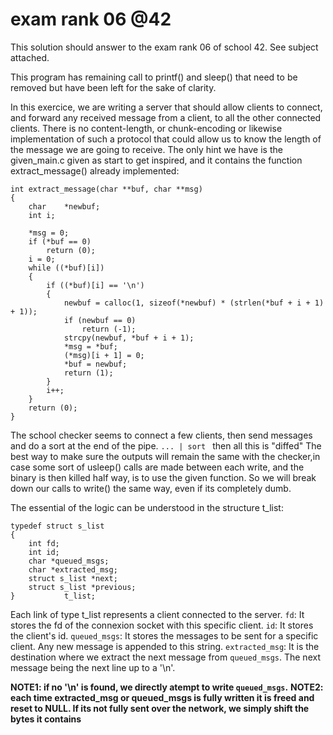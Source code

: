 # exam rank 06 @42

This solution should answer to the exam rank 06 of school 42.
See subject attached.

This program has remaining call to printf() and sleep() that need to be removed
but have been left for the sake of clarity.

In this exercice, we are writing a server that should allow clients to connect,
and forward any received message from a client, to all the other connected
clients. There is no content-length, or chunk-encoding or likewise
implementation of such a protocol that could allow us to know the length of the
message we are going to receive. The only hint we have is the given\_main.c
given as start to get inspired, and it contains the function extract\_message()
already implemented:

```
int extract_message(char **buf, char **msg)
{
	char	*newbuf;
	int	i;

	*msg = 0;
	if (*buf == 0)
		return (0);
	i = 0;
	while ((*buf)[i])
	{
		if ((*buf)[i] == '\n')
		{
			newbuf = calloc(1, sizeof(*newbuf) * (strlen(*buf + i + 1) + 1));
			if (newbuf == 0)
				return (-1); 
			strcpy(newbuf, *buf + i + 1);
			*msg = *buf;
			(*msg)[i + 1] = 0;
			*buf = newbuf;
			return (1);
		}
		i++;
	}
	return (0);
}
```

The school checker seems to connect a few clients, then send messages and do a
sort at the end of the pipe. ```... | sort ``` then all this is "diffed"
The best way to make sure the outputs will remain the same with the checker,in
case some sort of usleep() calls are made between each write, and the binary is
then killed half way, is to use the given function. So we will break down our
calls to write() the same way, even if its completely dumb.

The essential of the logic can be understood in the structure t\_list:

````
typedef struct s_list
{
	int fd;
	int id;
	char *queued_msgs;
	char *extracted_msg;
	struct s_list *next;
	struct s_list *previous;
}			t_list;
````

Each link of type t\_list represents a client connected to the server.
`fd`: It stores the fd of the connexion socket with this specific client.
`id`: It stores the client's id.
`queued_msgs`: It stores the messages to be sent for a specific client. Any new
message is appended to this string.
`extracted_msg`: It is the destination where we extract the next message from
`queued_msgs`. The next message being the next line up to a '\n'.

**NOTE1: if no '\n' is found, we directly atempt to write `queued_msgs`.**
**NOTE2: each time extracted_msg or queued_msgs is fully written it is freed and
reset to NULL. If its not fully sent over the network, we simply shift the bytes
it contains**
